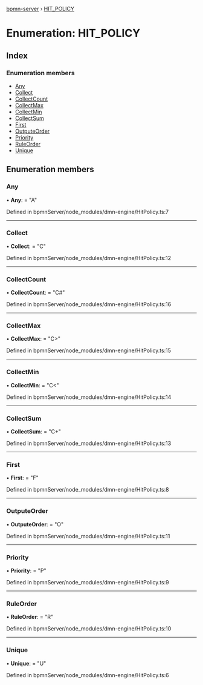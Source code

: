 [bpmn-server](../README.md) › [HIT_POLICY](hit_policy.md)

# Enumeration: HIT_POLICY

## Index

### Enumeration members

* [Any](hit_policy.md#any)
* [Collect](hit_policy.md#collect)
* [CollectCount](hit_policy.md#collectcount)
* [CollectMax](hit_policy.md#collectmax)
* [CollectMin](hit_policy.md#collectmin)
* [CollectSum](hit_policy.md#collectsum)
* [First](hit_policy.md#first)
* [OutputeOrder](hit_policy.md#outputeorder)
* [Priority](hit_policy.md#priority)
* [RuleOrder](hit_policy.md#ruleorder)
* [Unique](hit_policy.md#unique)

## Enumeration members

###  Any

• **Any**: = "A"

Defined in bpmnServer/node_modules/dmn-engine/HitPolicy.ts:7

___

###  Collect

• **Collect**: = "C"

Defined in bpmnServer/node_modules/dmn-engine/HitPolicy.ts:12

___

###  CollectCount

• **CollectCount**: = "C#"

Defined in bpmnServer/node_modules/dmn-engine/HitPolicy.ts:16

___

###  CollectMax

• **CollectMax**: = "C>"

Defined in bpmnServer/node_modules/dmn-engine/HitPolicy.ts:15

___

###  CollectMin

• **CollectMin**: = "C<"

Defined in bpmnServer/node_modules/dmn-engine/HitPolicy.ts:14

___

###  CollectSum

• **CollectSum**: = "C+"

Defined in bpmnServer/node_modules/dmn-engine/HitPolicy.ts:13

___

###  First

• **First**: = "F"

Defined in bpmnServer/node_modules/dmn-engine/HitPolicy.ts:8

___

###  OutputeOrder

• **OutputeOrder**: = "O"

Defined in bpmnServer/node_modules/dmn-engine/HitPolicy.ts:11

___

###  Priority

• **Priority**: = "P"

Defined in bpmnServer/node_modules/dmn-engine/HitPolicy.ts:9

___

###  RuleOrder

• **RuleOrder**: = "R"

Defined in bpmnServer/node_modules/dmn-engine/HitPolicy.ts:10

___

###  Unique

• **Unique**: = "U"

Defined in bpmnServer/node_modules/dmn-engine/HitPolicy.ts:6
